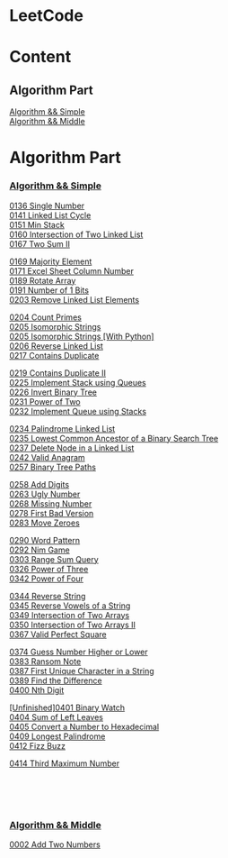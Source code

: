 # LeetCode

# Content
## Algorithm Part
[Algorithm &amp;&amp; Simple](#asimple)<br>
[Algorithm &amp;&amp; Middle](#amiddle)<br>


# Algorithm Part
### <a id="asimple" href="./Algorithm/Simple">Algorithm && Simple </a>
<a href="./Algorithm/Simple/0136 Single Number">0136 Single Number</a><br>
<a href="./Algorithm/Simple/0141 Linked List Cycle">0141 Linked List Cycle</a><br>
<a href="./Algorithm/Simple/0151 Min Stack">0151 Min Stack</a><br>
<a href="./Algorithm/Simple/0160 Intersection of Two Linked List">0160 Intersection of Two Linked List</a><br>
<a href="./Algorithm/Simple/0167 Two Sum II">0167 Two Sum II</a><br>

<a href="./Algorithm/Simple/0169 Majority Element">0169 Majority Element</a><br>
<a href="./Algorithm/Simple/0171 Excel Sheet Column Number">0171 Excel Sheet Column Number</a><br>
<a href="./Algorithm/Simple/0189 Rotate Array">0189 Rotate Array</a><br>
<a href="./Algorithm/Simple/0191 Number of 1 Bits">0191 Number of 1 Bits</a><br>
<a href="./Algorithm/Simple/0203 Remove Linked List Elements">0203 Remove Linked List Elements</a><br>

<a href="./Algorithm/Simple/0204 Count Primes">0204 Count Primes</a><br>
<a href="./Algorithm/Simple/0205 Isomorphic Strings">0205 Isomorphic Strings</a><br>
<a href="./Algorithm/Simple/0205 Isomorphic Strings [With Python]">0205 Isomorphic Strings [With Python]</a><br>
<a href="./Algorithm/Simple/0206 Reverse Linked List">0206 Reverse Linked List</a><br>
<a href="./Algorithm/Simple/0217 Contains Duplicate">0217 Contains Duplicate</a><br>

<a href="./Algorithm/Simple/0219 Contains Duplicate II">0219 Contains Duplicate II</a><br>
<a href="./Algorithm/Simple/0225 Implement Stack using Queues">0225 Implement Stack using Queues</a><br>
<a href="./Algorithm/Simple/0226 Invert Binary Tree">0226 Invert Binary Tree</a><br>
<a href="./Algorithm/Simple/0231 Power of Two">0231 Power of Two</a><br>
<a href="./Algorithm/Simple/0232 Implement Queue using Stacks">0232 Implement Queue using Stacks</a><br>

<a href="./Algorithm/Simple/0234 Palindrome Linked List">0234 Palindrome Linked List</a><br>
<a href="./Algorithm/Simple/0235 Lowest Common Ancestor of a Binary Search Tree">0235 Lowest Common Ancestor of a Binary Search Tree</a><br>
<a href="./Algorithm/Simple/0237 Delete Node in a Linked List">0237 Delete Node in a Linked List</a><br>
<a href="./Algorithm/Simple/0242 Valid Anagram">0242 Valid Anagram</a><br>
<a href="./Algorithm/Simple/0257 Binary Tree Paths">0257 Binary Tree Paths</a><br>

<a href="./Algorithm/Simple/0258 Add Digits">0258 Add Digits</a><br>
<a href="./Algorithm/Simple/0263 Ugly Number">0263 Ugly Number</a><br>
<a href="./Algorithm/Simple/0268 Missing Number">0268 Missing Number</a><br>
<a href="./Algorithm/Simple/0278 First Bad Version">0278 First Bad Version</a><br>
<a href="./Algorithm/Simple/0283 Move Zeroes">0283 Move Zeroes</a><br>

<a href="./Algorithm/Simple/0290 Word Pattern">0290 Word Pattern</a><br>
<a href="./Algorithm/Simple/0292 Nim Game">0292 Nim Game</a><br>
<a href="./Algorithm/Simple/0303 Range Sum Query">0303 Range Sum Query</a><br>
<a href="./Algorithm/Simple/0326 Power of Three">0326 Power of Three</a><br>
<a href="./Algorithm/Simple/0342 Power of Four">0342 Power of Four</a><br>

<a href="./Algorithm/Simple/0344 Reverse String">0344 Reverse String</a><br>
<a href="./Algorithm/Simple/0345 Reverse Vowels of a String">0345 Reverse Vowels of a String</a><br>
<a href="./Algorithm/Simple/0349 Intersection of Two Arrays">0349 Intersection of Two Arrays</a><br>
<a href="./Algorithm/Simple/0350 Intersection of Two Arrays II">0350 Intersection of Two Arrays II</a><br>
<a href="./Algorithm/Simple/0367 Valid Perfect Square">0367 Valid Perfect Square</a><br>

<a href="./Algorithm/Simple/0374 Guess Number Higher or Lower">0374 Guess Number Higher or Lower</a><br>
<a href="./Algorithm/Simple/0383 Ransom Note">0383 Ransom Note</a><br>
<a href="./Algorithm/Simple/0387 First Unique Character in a String">0387 First Unique Character in a String</a><br>
<a href="./Algorithm/Simple/0389 Find the Difference">0389 Find the Difference</a><br>
<a href="./Algorithm/Simple/0400 Nth Digit">0400 Nth Digit</a><br>

<a href="./Algorithm/Simple/0401 Binary Watch">[Unfinished]0401 Binary Watch</a><br>
<a href="./Algorithm/Simple/0404 Sum of Left Leaves">0404 Sum of Left Leaves</a><br>
<a href="./Algorithm/Simple/0405 Convert a Number to Hexadecimal">0405 Convert a Number to Hexadecimal</a><br>
<a href="./Algorithm/Simple/0409 Longest Palindrome">0409 Longest Palindrome</a><br>
<a href="./Algorithm/Simple/0412 Fizz Buzz">0412 Fizz Buzz</a><br>

<a href="./Algorithm/Simple/0414 Third Maximum Number">0414 Third Maximum Number</a><br>
<a href="./Algorithm/Simple/"></a><br>
<a href="./Algorithm/Simple/"></a><br>
<a href="./Algorithm/Simple/"></a><br>
<a href="./Algorithm/Simple/"></a><br>

### <a id="amiddle" href="./Algorithm/Middle">Algorithm && Middle</an>
<a href="./Algorithm/Middle/0002 Add Two Numbers">0002 Add Two Numbers</a><br>
<a href="./Algorithm/Middle/"></a><br>
<a href="./Algorithm/Middle/"></a><br>
